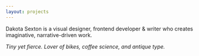 ```yaml
---
layout: projects
---
```


Dakota Sexton is a visual designer, frontend developer & writer who creates imaginative, narrative-driven work.

_Tiny yet fierce. Lover of bikes, coffee science, and antique type._